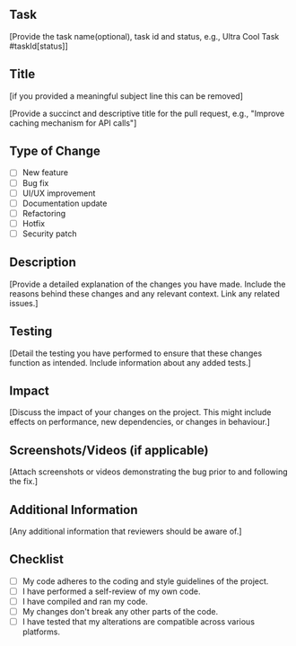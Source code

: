 ## Task
[Provide the task name(optional), task id and status, e.g., Ultra Cool Task #taskId[status]]

## Title
[if you provided a meaningful subject line this can be removed]

[Provide a succinct and descriptive title for the pull request, e.g., "Improve caching mechanism for API calls"]

## Type of Change
- [ ] New feature
- [ ] Bug fix
- [ ] UI/UX improvement
- [ ] Documentation update
- [ ] Refactoring
- [ ] Hotfix
- [ ] Security patch

## Description
[Provide a detailed explanation of the changes you have made. Include the reasons behind these changes and any relevant context. Link any related issues.]

## Testing
[Detail the testing you have performed to ensure that these changes function as intended. Include information about any added tests.]

## Impact
[Discuss the impact of your changes on the project. This might include effects on performance, new dependencies, or changes in behaviour.]

## Screenshots/Videos (if applicable)
[Attach screenshots or videos demonstrating the bug prior to and following the fix.]

## Additional Information
[Any additional information that reviewers should be aware of.]

## Checklist
- [ ] My code adheres to the coding and style guidelines of the project.
- [ ] I have performed a self-review of my own code.
- [ ] I have compiled and ran my code.
- [ ] My changes don't break any other parts of the code.
- [ ] I have tested that my alterations are compatible across various platforms.
